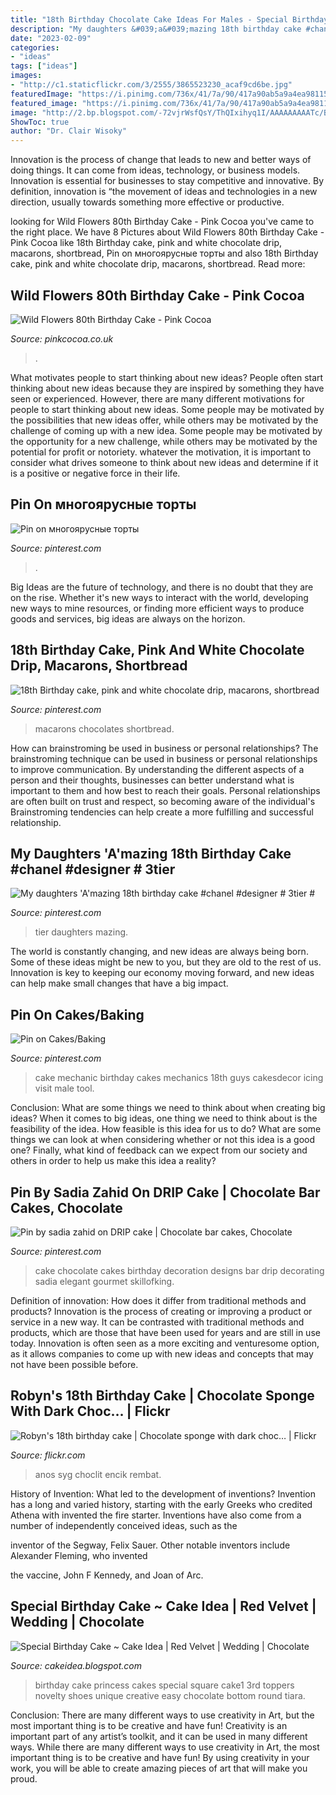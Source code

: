 ```yaml
---
title: "18th Birthday Chocolate Cake Ideas For Males - Special Birthday Cake ~ Cake Idea"
description: "My daughters &#039;a&#039;mazing 18th birthday cake #chanel #designer # 3tier #"
date: "2023-02-09"
categories:
- "ideas"
tags: ["ideas"]
images:
- "http://c1.staticflickr.com/3/2555/3865523230_acaf9cd6be.jpg"
featuredImage: "https://i.pinimg.com/736x/41/7a/90/417a90ab5a9a4ea9811567ed54936eee--my-daughter-daughters.jpg"
featured_image: "https://i.pinimg.com/736x/41/7a/90/417a90ab5a9a4ea9811567ed54936eee--my-daughter-daughters.jpg"
image: "http://2.bp.blogspot.com/-72vjrWsfQsY/ThQIxihyq1I/AAAAAAAAATc/BQ68o4qxAK4/s1600/birthday+cake01.jpg"
ShowToc: true
author: "Dr. Clair Wisoky"
---
```



Innovation is the process of change that leads to new and better ways of doing things. It can come from ideas, technology, or business models. Innovation is essential for businesses to stay competitive and innovative. By definition, innovation is “the movement of ideas and technologies in a new direction, usually towards something more effective or productive.

	

		
looking for Wild Flowers 80th Birthday Cake - Pink Cocoa you've came to the right place. We have 8 Pictures about Wild Flowers 80th Birthday Cake - Pink Cocoa like 18th Birthday cake, pink and white chocolate drip, macarons, shortbread, Pin on многоярусные торты and also 18th Birthday cake, pink and white chocolate drip, macarons, shortbread. Read more:
		
    
## Wild Flowers 80th Birthday Cake - Pink Cocoa

<img loading=lazy src="http://pinkcocoa.co.uk/www_pcc/wp-content/uploads/2020/04/P1490833a.jpg" onerror="this.onerror=null;this.src='https://tse2.mm.bing.net/th?id=OIP.Lng9yvhOcj3KYNxzV4gyzgHaJ-&amp;pid=15.1';" alt="Wild Flowers 80th Birthday Cake - Pink Cocoa">

_Source: pinkcocoa.co.uk_

>. 

	

What motivates people to start thinking about new ideas?
People often start thinking about new ideas because they are inspired by something they have seen or experienced. However, there are many different motivations for people to start thinking about new ideas. Some people may be motivated by the possibilities that new ideas offer, while others may be motivated by the challenge of coming up with a new idea. Some people may be motivated by the opportunity for a new challenge, while others may be motivated by the potential for profit or notoriety. whatever the motivation, it is important to consider what drives someone to think about new ideas and determine if it is a positive or negative force in their life.

    
## Pin On многоярусные торты

<img loading=lazy src="https://i.pinimg.com/736x/da/3f/85/da3f85ca817e8b256d410732f06189ca--red-roses-cake-chocolate-dipped-strawberries.jpg" onerror="this.onerror=null;this.src='https://tse3.mm.bing.net/th?id=OIP.qz2O34o3vFJS384M2ALBOgHaJ3&amp;pid=15.1';" alt="Pin on многоярусные торты">

_Source: pinterest.com_

>. 

	

Big Ideas are the future of technology, and there is no doubt that they are on the rise. Whether it's new ways to interact with the world, developing new ways to mine resources, or finding more efficient ways to produce goods and services, big ideas are always on the horizon. 

    
## 18th Birthday Cake, Pink And White Chocolate Drip, Macarons, Shortbread

<img loading=lazy src="https://i.pinimg.com/736x/d2/fa/40/d2fa40901cda47e8296e5101fc6e4e00.jpg" onerror="this.onerror=null;this.src='https://tse2.mm.bing.net/th?id=OIP.Zb01vRlKzZA_dfdaZMqBwQHaJ3&amp;pid=15.1';" alt="18th Birthday cake, pink and white chocolate drip, macarons, shortbread">

_Source: pinterest.com_

>macarons chocolates shortbread. 

	

How can brainstroming be used in business or personal relationships?
The brainstroming technique can be used in business or personal relationships to improve communication. By understanding the different aspects of a person and their thoughts, businesses can better understand what is important to them and how best to reach their goals. Personal relationships are often built on trust and respect, so becoming aware of the individual's Brainstroming tendencies can help create a more fulfilling and successful relationship.

    
## My Daughters &#039;A&#039;mazing 18th Birthday Cake #chanel #designer # 3tier #

<img loading=lazy src="https://i.pinimg.com/736x/41/7a/90/417a90ab5a9a4ea9811567ed54936eee--my-daughter-daughters.jpg" onerror="this.onerror=null;this.src='https://tse3.mm.bing.net/th?id=OIP.MbiutBBVXKIL0bRGMbcuiAHaNJ&amp;pid=15.1';" alt="My daughters &#039;A&#039;mazing 18th birthday cake #chanel #designer # 3tier #">

_Source: pinterest.com_

>tier daughters mazing. 

	

The world is constantly changing, and new ideas are always being born. Some of these ideas might be new to you, but they are old to the rest of us. Innovation is key to keeping our economy moving forward, and new ideas can help make small changes that have a big impact.

    
## Pin On Cakes/Baking

<img loading=lazy src="https://i.pinimg.com/736x/43/b9/e4/43b9e4a1fa35b9aeda1ab74cd10ea072--mechanic-cake-male-birthday.jpg" onerror="this.onerror=null;this.src='https://tse4.mm.bing.net/th?id=OIP.6oublQoWadG-KmSFZNM-GwHaJ4&amp;pid=15.1';" alt="Pin on Cakes/Baking">

_Source: pinterest.com_

>cake mechanic birthday cakes mechanics 18th guys cakesdecor icing visit male tool. 

	

Conclusion: What are some things we need to think about when creating big ideas?
When it comes to big ideas, one thing we need to think about is the feasibility of the idea. How feasible is this idea for us to do? What are some things we can look at when considering whether or not this idea is a good one? Finally, what kind of feedback can we expect from our society and others in order to help us make this idea a reality?

    
## Pin By Sadia Zahid On DRIP Cake | Chocolate Bar Cakes, Chocolate

<img loading=lazy src="https://i.pinimg.com/originals/e3/f7/ce/e3f7ce58b637ef6168c3fe838aea6381.jpg" onerror="this.onerror=null;this.src='https://tse1.mm.bing.net/th?id=OIP.6xCDrzXl54pLa7z7vq0gtAHaJ4&amp;pid=15.1';" alt="Pin by sadia zahid on DRIP cake | Chocolate bar cakes, Chocolate">

_Source: pinterest.com_

>cake chocolate cakes birthday decoration designs bar drip decorating sadia elegant gourmet skillofking. 

	

Definition of innovation: How does it differ from traditional methods and products?
Innovation is the process of creating or improving a product or service in a new way. It can be contrasted with traditional methods and products, which are those that have been used for years and are still in use today. Innovation is often seen as a more exciting and venturesome option, as it allows companies to come up with new ideas and concepts that may not have been possible before.

    
## Robyn&#039;s 18th Birthday Cake | Chocolate Sponge With Dark Choc… | Flickr

<img loading=lazy src="http://c1.staticflickr.com/3/2555/3865523230_acaf9cd6be.jpg" onerror="this.onerror=null;this.src='https://tse2.mm.bing.net/th?id=OIP.kbxQIfPnMkOa7oFDnys92AAAAA&amp;pid=15.1';" alt="Robyn&#039;s 18th birthday cake | Chocolate sponge with dark choc… | Flickr">

_Source: flickr.com_

>anos syg choclit encik rembat. 

	

History of Invention: What led to the development of inventions?
Invention has a long and varied history, starting with the early Greeks who credited Athena with invented the
fire starter. Inventions have also come from a number of independently conceived ideas, such as the

inventor of the Segway, Felix Sauer. Other notable inventors include Alexander Fleming, who invented

the vaccine, John F Kennedy, and Joan of Arc.

    
## Special Birthday Cake ~ Cake Idea | Red Velvet | Wedding | Chocolate

<img loading=lazy src="http://2.bp.blogspot.com/-72vjrWsfQsY/ThQIxihyq1I/AAAAAAAAATc/BQ68o4qxAK4/s1600/birthday+cake01.jpg" onerror="this.onerror=null;this.src='https://tse4.mm.bing.net/th?id=OIP.M58oGCOlmh8w3Hg5D4ZIowHaJl&amp;pid=15.1';" alt="Special Birthday Cake ~ Cake Idea | Red Velvet | Wedding | Chocolate">

_Source: cakeidea.blogspot.com_

>birthday cake princess cakes special square cake1 3rd toppers novelty shoes unique creative easy chocolate bottom round tiara. 

	

Conclusion: There are many different ways to use creativity in Art, but the most important thing is to be creative and have fun!
Creativity is an important part of any artist’s toolkit, and it can be used in many different ways. While there are many different ways to use creativity in Art, the most important thing is to be creative and have fun! By using creativity in your work, you will be able to create amazing pieces of art that will make you proud.

